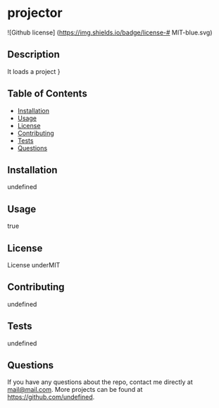 # projector
  ![Github license] (https://img.shields.io/badge/license-# MIT-blue.svg)


  ## Description
  It loads a project }

  ## Table of Contents
  * [Installation](#installation)
  * [Usage](#usage)
  * [License](#license)
  * [Contributing](#contributing)
  * [Tests](#tests)
  * [Questions](#questions)
  
  ## Installation
  undefined

  ## Usage
  true

  ## License
  License underMIT

  ## Contributing
  undefined

  ## Tests
  undefined

  ## Questions
  If you have any questions about the repo, contact me directly at mail@mail.com. More projects can be found at https://github.com/undefined.

